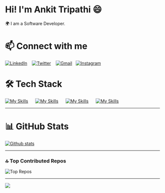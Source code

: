 # Hi! I'm Ankit Tripathi 😄
🌍 I am a Software Developer.

# 📫 Connect with me
[![LinkedIn](https://skillicons.dev/icons?i=linkedin)](https://www.linkedin.com/in/ankittripathe)
&nbsp;&nbsp;
[![Twitter](https://skillicons.dev/icons?i=twitter)](https://x.com/ankittripathe)
&nbsp;&nbsp;
[![Gmail](https://skillicons.dev/icons?i=gmail)](mailto:ankittripathe@gmail.com)&nbsp;&nbsp;
[![Instagram](https://skillicons.dev/icons?i=instagram)](https://instagram.com/ankit_tripathee)
&nbsp;&nbsp;



# 🛠 Tech Stack  
[![My Skills](https://skillicons.dev/icons?i=html,css,javascript)]()&nbsp;&nbsp;&nbsp;&nbsp;&nbsp;
[![My Skills](https://skillicons.dev/icons?i=react,tailwind,scss,materialui)]()&nbsp;&nbsp;&nbsp;&nbsp;&nbsp;
[![My Skills](https://skillicons.dev/icons?i=mongodb)]()&nbsp;&nbsp;&nbsp;&nbsp;&nbsp;
[![My Skills](https://skillicons.dev/icons?i=git,github,vscode)]()&nbsp;&nbsp;&nbsp;&nbsp;&nbsp;






---

# 📊 GitHub Stats
   <a href="#">![Github stats](https://github-readme-stats.vercel.app/api?username=ankittripathe&theme=blueberry&count_private=true&hide_border=true&line_height=20)</a>
 <!-- <a href="#">![Top Langs](https://github-readme-stats.vercel.app/api/top-langs/?username=ankittripathe&layout=compact&theme=blueberry&count_private=true&hide_border=true)</a> -->

---



### 🔝 Top Contributed Repos  
![Top Repos](https://github-contributor-stats.vercel.app/api?username=ankittripathe&limit=5&theme=dark&combine_all_yearly_contributions=true)

---

[![](https://visitcount.itsvg.in/api?id=ankittripathe&icon=0&color=0)](https://visitcount.itsvg.in)




